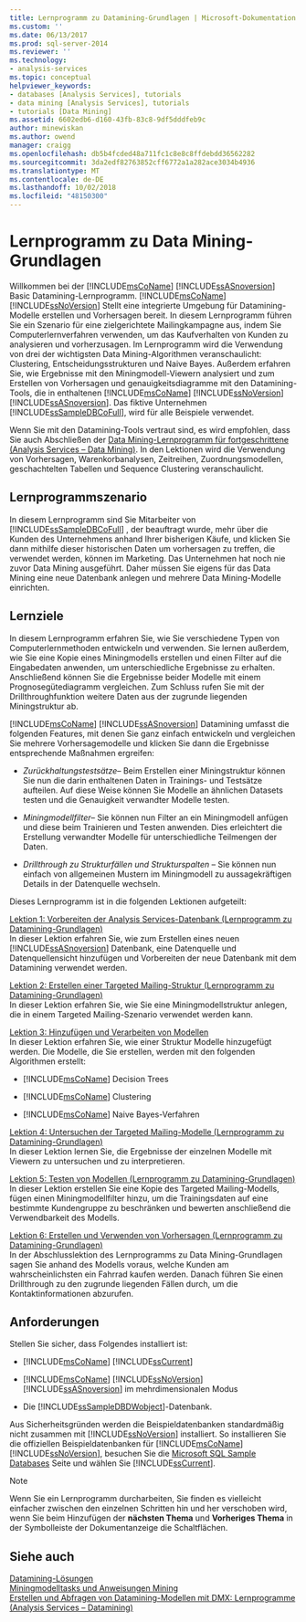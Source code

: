 ```yaml
---
title: Lernprogramm zu Datamining-Grundlagen | Microsoft-Dokumentation
ms.custom: ''
ms.date: 06/13/2017
ms.prod: sql-server-2014
ms.reviewer: ''
ms.technology:
- analysis-services
ms.topic: conceptual
helpviewer_keywords:
- databases [Analysis Services], tutorials
- data mining [Analysis Services], tutorials
- tutorials [Data Mining]
ms.assetid: 6602edb6-d160-43fb-83c8-9df5dddfeb9c
author: minewiskan
ms.author: owend
manager: craigg
ms.openlocfilehash: db5b4fcded48a711fc1c8e8c8ffdebdd36562282
ms.sourcegitcommit: 3da2edf82763852cff6772a1a282ace3034b4936
ms.translationtype: MT
ms.contentlocale: de-DE
ms.lasthandoff: 10/02/2018
ms.locfileid: "48150300"
---
```

# <a name="basic-data-mining-tutorial"></a>Lernprogramm zu Data Mining-Grundlagen
  Willkommen bei der [!INCLUDE[msCoName](../includes/msconame-md.md)] [!INCLUDE[ssASnoversion](../includes/ssasnoversion-md.md)] Basic Datamining-Lernprogramm. [!INCLUDE[msCoName](../includes/msconame-md.md)] [!INCLUDE[ssNoVersion](../includes/ssnoversion-md.md)] Stellt eine integrierte Umgebung für Datamining-Modelle erstellen und Vorhersagen bereit. In diesem Lernprogramm führen Sie ein Szenario für eine zielgerichtete Mailingkampagne aus, indem Sie Computerlernverfahren verwenden, um das Kaufverhalten von Kunden zu analysieren und vorherzusagen. Im Lernprogramm wird die Verwendung von drei der wichtigsten Data Mining-Algorithmen veranschaulicht: Clustering, Entscheidungsstrukturen und Naive Bayes. Außerdem erfahren Sie, wie Ergebnisse mit den Miningmodell-Viewern analysiert und zum Erstellen von Vorhersagen und genauigkeitsdiagramme mit den Datamining-Tools, die in enthaltenen [!INCLUDE[msCoName](../includes/msconame-md.md)] [!INCLUDE[ssNoVersion](../includes/ssnoversion-md.md)] [!INCLUDE[ssASnoversion](../includes/ssasnoversion-md.md)]. Das fiktive Unternehmen [!INCLUDE[ssSampleDBCoFull](../includes/sssampledbcofull-md.md)], wird für alle Beispiele verwendet.  
  
 Wenn Sie mit den Datamining-Tools vertraut sind, es wird empfohlen, dass Sie auch Abschließen der [Data Mining-Lernprogramm für fortgeschrittene &#40;Analysis Services – Data Mining&#41;](../../2014/tutorials/intermediate-data-mining-tutorial-analysis-services-data-mining.md). In den Lektionen wird die Verwendung von Vorhersagen, Warenkorbanalysen, Zeitreihen, Zuordnungsmodellen, geschachtelten Tabellen und Sequence Clustering veranschaulicht.  
  
## <a name="tutorial-scenario"></a>Lernprogrammszenario  
 In diesem Lernprogramm sind Sie Mitarbeiter von [!INCLUDE[ssSampleDBCoFull](../includes/sssampledbcofull-md.md)] , der beauftragt wurde, mehr über die Kunden des Unternehmens anhand Ihrer bisherigen Käufe, und klicken Sie dann mithilfe dieser historischen Daten um vorhersagen zu treffen, die verwendet werden, können im Marketing. Das Unternehmen hat noch nie zuvor Data Mining ausgeführt. Daher müssen Sie eigens für das Data Mining eine neue Datenbank anlegen und mehrere Data Mining-Modelle einrichten.  
  
## <a name="what-you-will-learn"></a>Lernziele  
 In diesem Lernprogramm erfahren Sie, wie Sie verschiedene Typen von Computerlernmethoden entwickeln und verwenden. Sie lernen außerdem, wie Sie eine Kopie eines Miningmodells erstellen und einen Filter auf die Eingabedaten anwenden, um unterschiedliche Ergebnisse zu erhalten. Anschließend können Sie die Ergebnisse beider Modelle mit einem Prognosegütediagramm vergleichen. Zum Schluss rufen Sie mit der Drillthroughfunktion weitere Daten aus der zugrunde liegenden Miningstruktur ab.  
  
 [!INCLUDE[msCoName](../includes/msconame-md.md)] [!INCLUDE[ssASnoversion](../includes/ssasnoversion-md.md)] Datamining umfasst die folgenden Features, mit denen Sie ganz einfach entwickeln und vergleichen Sie mehrere Vorhersagemodelle und klicken Sie dann die Ergebnisse entsprechende Maßnahmen ergreifen:  
  
-   *Zurückhaltungstestsätze*– Beim Erstellen einer Miningstruktur können Sie nun die darin enthaltenen Daten in Trainings- und Testsätze aufteilen. Auf diese Weise können Sie Modelle an ähnlichen Datasets testen und die Genauigkeit verwandter Modelle testen.  
  
-   *Miningmodellfilter*– Sie können nun Filter an ein Miningmodell anfügen und diese beim Trainieren und Testen anwenden. Dies erleichtert die Erstellung verwandter Modelle für unterschiedliche Teilmengen der Daten.  
  
-   *Drillthrough zu Strukturfällen und Strukturspalten* – Sie können nun einfach von allgemeinen Mustern im Miningmodell zu aussagekräftigen Details in der Datenquelle wechseln.  
  
 Dieses Lernprogramm ist in die folgenden Lektionen aufgeteilt:  
  
 [Lektion 1: Vorbereiten der Analysis Services-Datenbank &#40;Lernprogramm zu Datamining-Grundlagen&#41;](../../2014/tutorials/lesson-1-preparing-the-analysis-services-database-basic-data-mining-tutorial.md)  
 In dieser Lektion erfahren Sie, wie zum Erstellen eines neuen [!INCLUDE[ssASnoversion](../includes/ssasnoversion-md.md)] Datenbank, eine Datenquelle und Datenquellensicht hinzufügen und Vorbereiten der neue Datenbank mit dem Datamining verwendet werden.  
  
 [Lektion 2: Erstellen einer Targeted Mailing-Struktur &#40;Lernprogramm zu Datamining-Grundlagen&#41;](../../2014/tutorials/lesson-2-building-a-targeted-mailing-structure-basic-data-mining-tutorial.md)  
 In dieser Lektion erfahren Sie, wie Sie eine Miningmodellstruktur anlegen, die in einem Targeted Mailing-Szenario verwendet werden kann.  
  
 [Lektion 3: Hinzufügen und Verarbeiten von Modellen](../../2014/tutorials/lesson-3-adding-and-processing-models.md)  
 In dieser Lektion erfahren Sie, wie einer Struktur Modelle hinzugefügt werden. Die Modelle, die Sie erstellen, werden mit den folgenden Algorithmen erstellt:  
  
-   [!INCLUDE[msCoName](../includes/msconame-md.md)] Decision Trees  
  
-   [!INCLUDE[msCoName](../includes/msconame-md.md)] Clustering  
  
-   [!INCLUDE[msCoName](../includes/msconame-md.md)] Naive Bayes-Verfahren  
  
 [Lektion 4: Untersuchen der Targeted Mailing-Modelle &#40;Lernprogramm zu Datamining-Grundlagen&#41;](../../2014/tutorials/lesson-4-exploring-the-targeted-mailing-models-basic-data-mining-tutorial.md)  
 In dieser Lektion lernen Sie, die Ergebnisse der einzelnen Modelle mit Viewern zu untersuchen und zu interpretieren.  
  
 [Lektion 5: Testen von Modellen &#40;Lernprogramm zu Datamining-Grundlagen&#41;](../../2014/tutorials/lesson-5-testing-models-basic-data-mining-tutorial.md)  
 In dieser Lektion erstellen Sie eine Kopie des Targeted Mailing-Modells, fügen einen Miningmodellfilter hinzu, um die Trainingsdaten auf eine bestimmte Kundengruppe zu beschränken und bewerten anschließend die Verwendbarkeit des Modells.  
  
 [Lektion 6: Erstellen und Verwenden von Vorhersagen &#40;Lernprogramm zu Datamining-Grundlagen&#41;](../../2014/tutorials/lesson-6-creating-and-working-with-predictions-basic-data-mining-tutorial.md)  
 In der Abschlusslektion des Lernprogramms zu Data Mining-Grundlagen sagen Sie anhand des Modells voraus, welche Kunden am wahrscheinlichsten ein Fahrrad kaufen werden. Danach führen Sie einen Drillthrough zu den zugrunde liegenden Fällen durch, um die Kontaktinformationen abzurufen.  
  
## <a name="requirements"></a>Anforderungen  
 Stellen Sie sicher, dass Folgendes installiert ist:  
  
-   [!INCLUDE[msCoName](../includes/msconame-md.md)] [!INCLUDE[ssCurrent](../includes/sscurrent-md.md)]  
  
-   [!INCLUDE[msCoName](../includes/msconame-md.md)] [!INCLUDE[ssNoVersion](../includes/ssnoversion-md.md)] [!INCLUDE[ssASnoversion](../includes/ssasnoversion-md.md)] im mehrdimensionalen Modus  
  
-   Die [!INCLUDE[ssSampleDBDWobject](../includes/sssampledbdwobject-md.md)]-Datenbank.  
  
 Aus Sicherheitsgründen werden die Beispieldatenbanken standardmäßig nicht zusammen mit [!INCLUDE[ssNoVersion](../includes/ssnoversion-md.md)] installiert. So installieren Sie die offiziellen Beispieldatenbanken für [!INCLUDE[msCoName](../includes/msconame-md.md)] [!INCLUDE[ssNoVersion](../includes/ssnoversion-md.md)], besuchen Sie die [Microsoft SQL Sample Databases](http://go.microsoft.com/fwlink/?LinkId=88417) Seite und wählen Sie [!INCLUDE[ssCurrent](../includes/sscurrent-md.md)].  
  
> [!NOTE]  
>  Wenn Sie ein Lernprogramm durcharbeiten, Sie finden es vielleicht einfacher zwischen den einzelnen Schritten hin und her verschoben wird, wenn Sie beim Hinzufügen der **nächsten Thema** und **Vorheriges Thema** in der Symbolleiste der Dokumentanzeige die Schaltflächen.  
  
## <a name="see-also"></a>Siehe auch  
 [Datamining-Lösungen](../../2014/analysis-services/data-mining/data-mining-solutions.md)   
 [Miningmodelltasks und Anweisungen Mining](../../2014/analysis-services/data-mining/mining-model-tasks-and-how-tos.md)   
 [Erstellen und Abfragen von Datamining-Modellen mit DMX: Lernprogramme &#40;Analysis Services – Datamining&#41;](../../2014/tutorials/create-query-data-mining-models-dmx-tutorials.md)  
  
  

